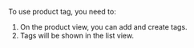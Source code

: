 To use product tag, you need to:

1.  On the product view, you can add and create tags.
2.  Tags will be shown in the list view.

